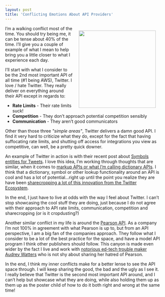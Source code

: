 ```yaml
---
layout: post
title: 'Conflicting Emotions About API Providers'
---
```

<p><img style="padding: 15px;" src="https://s3.amazonaws.com/kinlane-productions/conflict-with-myself.png" alt="" width="250" align="right" /></p>
<p>I&rsquo;m a walking conflict most of the time.  You should try being me, it can be tense about 40% of the time.   I&rsquo;ll give you a couple of example of what I mean to help bring you a little closer to what I experience each day.</p>
<p>I&rsquo;ll start with what I consider to be the 2nd most important API of all time (#1 being AWS), Twitter.  I love / hate Twitter.  They really deliver on everything around their API except in regards to:</p>
<ul class="mainlist">
<li><strong>Rate Limits</strong> - Their rate limits suck!</li>
<li><strong>Competition</strong> - They don&rsquo;t approach potential competition sensibly</li>
<li><strong>Communication</strong> - They aren&rsquo;t good communicators</li>
</ul>
<p>Other than those three <em>"simple areas"</em>, Twitter delivers a damn good API.  I find it very hard to criticize what they do, except for the fact that having suffocating rate limits, and shutting off access for integrations you view as competitive, can well, be a pretty quick downer.</p>
<p>An example of Twitter in action is with their recent post about <a href="https://dev.twitter.com/blog/symbols-entities-tweets">Symbols entities for Tweets</a>.  I love this idea, I&rsquo;m working through thoughts that are similar, when it comes to <a href="/2013/01/16/markup-apis-and-api-scripting-platforms/">markup APIs or what I&rsquo;m calling dictionary APIs</a>.  I think that a dictionary, symbol or other lookup functionality around an API is cool and has a lot of potential...right up until the point you realize they are have been <a href="http://apivoice.com/2012/07/30/why-isnt-the-ftc-looking-into-twitters-increasingly-anti-competitive-practices/">sharecropping a lot of this innovation from the Twitter Ecosystem</a>.</p>
<p>In the end, I just have to live at odds with the way I feel about Twitter.  I can&rsquo;t stop showcasing the cool stuff they are doing, just because I do not agree with their approach to API rate limits, communication, competition and sharecropping (or is it cropdusting?)</p>
<p>Another similar conflict in my life is around the <a title="Pearson API" href="http://developer.pearson.com/apis">Pearson API</a>.  As a company I&rsquo;m not 100% in agreement with what Pearson is up to, but from an API perspective, I am a big fan of the companies approach.  They follow what I consider to be a lot of the best practice for the space, and have a model API program I think other publishers should follow.  This canyon is made even wider by the fact I live and work with <a href="http://hackeducation.com">notorious ed-tech trouble maker Audrey Watters</a> who is not shy about sharing her hatred of Pearson.</p>
<p>In the end, I think my inner conflicts make for a better lense to see the API space through.  I will keep sharing the good, the bad and the ugly as I see it.  I really believe that Twitter is the second most important API around, and I can&rsquo;t help but showcase what they are doing, while also holding them up as them up as the poster child of how to do it both right and wrong at the same time!</p>